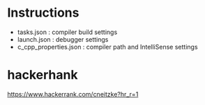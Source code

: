 
# Instructions

* tasks.json : compiler build settings
* launch.json : debugger settings
* c_cpp_properties.json : compiler path and IntelliSense settings

# hackerhank

https://www.hackerrank.com/cneitzke?hr_r=1
